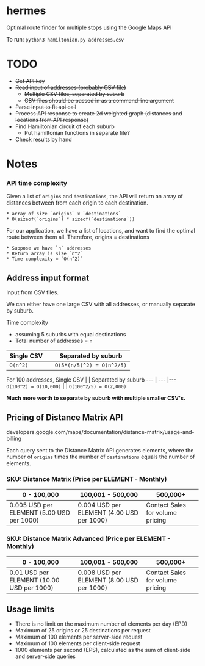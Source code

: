 # hermes

Optimal route finder for multiple stops using the Google Maps API

To run:
`python3 hamiltonian.py addresses.csv`

# TODO

* ~~Get API key~~
* ~~Read input of addresses (probably CSV file)~~
    * ~~Multiple CSV files, separated by suburb~~
    * ~~CSV files should be passed in as a command line argument~~
* ~~Parse input to fit api call~~
* ~~Process API response to create 2d weighted graph (distances and locations from API response)~~
* Find Hamiltonian circuit of each suburb
    * Put hamiltonian functions in separate file?
* Check results by hand


# Notes
### API time complexity
Given a list of `origins` and `destinations`, the API will return an array of distances between from each origin to each destination.

    * array of size `origins` x `destinations` 
    * O(sizeof(`origins`) * sizeof(`destinations`)) 
    
For our application, we have a list of locations, and want to find the optimal route between them all. Therefore, origins = destinations

    * Suppose we have `n` addresses
    * Return array is size `n^2`
    * Time complexity = `O(n^2)`

## Address input format
Input from CSV files.

We can either have one large CSV with all addresses, or manually separate by suburb.

Time complexity
* assuming 5 suburbs with equal destinations
* Total number of addresses = `n`

Single CSV |  | Separated by suburb
--- | --- |---
`O(n^2)` | | `O(5*(n/5)^2) = O(n^2/5)`

For 100 addresses,
Single CSV |  | Separated by suburb
--- | --- |---
`O(100^2) = O(10,000)` | | `O(100^2/5) = O(2,000)`

**Much more worth to separate by suburb with multiple smaller CSV's.**

## Pricing of Distance Matrix API
developers.google.com/maps/documentation/distance-matrix/usage-and-billing

Each query sent to the Distance Matrix API generates elements, where the number of `origins` times the number of `destinations` equals the number of elements.

### SKU: Distance Matrix (Price per ELEMENT - Monthly)
0 - 100,000 | 100,001 - 500,000 | 500,000+
--- | --- | ---
0.005 USD per ELEMENT (5.00 USD per 1000) | 0.004 USD per ELEMENT (4.00 USD per 1000) | Contact Sales for volume pricing

### SKU: Distance Matrix Advanced (Price per ELEMENT - Monthly)
0 - 100,000 | 100,001 - 500,000 | 500,000+
--- | --- | ---
0.01 USD per ELEMENT (10.00 USD per 1000) | 0.008 USD per ELEMENT (8.00 USD per 1000) | Contact Sales for volume pricing

## Usage limits
* There is no limit on the maximum number of elements per day (EPD)
* Maximum of 25 origins or 25 destinations per request
* Maximum of 100 elements per server-side request
* Maximum of 100 elements per client-side request
* 1000 elements per second (EPS), calculated as the sum of client-side and server-side queries
